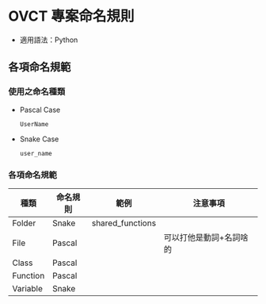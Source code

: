 # OVCT 專案命名規則

* 適用語法：Python

## 各項命名規範
### 使用之命名種類
* Pascal Case
  ```
  UserName
  ```
* Snake Case
  ```
  user_name
  ```
### 各項命名規範
  |種類      						|命名規則  |範例 |注意事項|
  |-------------------------------|---------|-----|-------|
  |Folder  			    	|Snake    |shared_functions |  |
  |File  		  	   		|Pascal   | |可以打他是動詞+名詞啥的  |
  |Class  		  	   	|Pascal   | |  |
  |Function 		 	   	|Pascal   | |  |
  |Variable 		 	   	|Snake   | |  |
